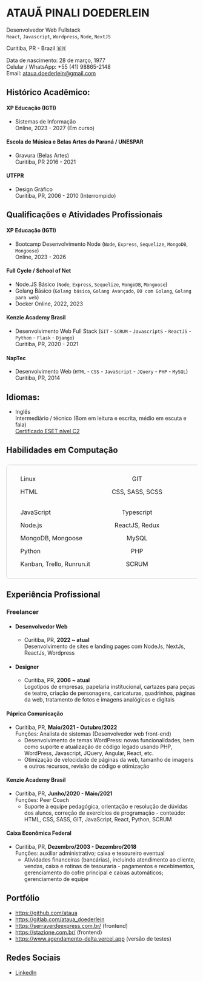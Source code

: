 # ATAUÃ PINALI DOEDERLEIN  
Desenvolvedor Web Fullstack  
`React`, `Javascript`, `Wordpress`, `Node`, `NextJS`

Curitiba, PR - Brazil :brazil:  

Data de nascimento: 28 de março, 1977  
Celular / WhatsApp: +55 (41) 98865-2148  
Email: [ataua.doederlein@gmail.com](ataua.doederlein@gmail.com)

## Histórico Acadêmico:

#### XP Educação (IGTI)
- Sistemas de Informação  
Online, 2023 - 2027 (Em curso)

#### Escola de Música e Belas Artes do Paraná / UNESPAR 
- Gravura (Belas Artes)  
Curitiba, PR 2016 - 2021

#### UTFPR 
- Design Gráfico  
Curitiba, PR, 2006 - 2010 (Interrompido)

## Qualificações e Atividades Profissionais

#### XP Educação (IGTI) 
- Bootcamp Desenvolvimento Node (`Node`, `Express`, `Sequelize`, `MongoDB`,
`Mongoose`)    
Online, 2023 - 2026

#### Full Cycle / School of Net
- Node.JS Básico (`Node`, `Express`, `Sequelize`, `MongoDB`,
`Mongoose`)
- Golang Básico (`Golang básico`, `Golang Avançado`, `OO com Golang`, `Golang para web`)
- Docker
Online, 2022, 2023

#### Kenzie Academy Brasil
- Desenvolvimento Web Full Stack (`GIT` - `SCRUM` - `JavascriptS` - `ReactJS` - `Python` - `Flask` - `Django`)  
Curitiba, PR, 2020 - 2021

#### NapTec 
- Desenvolvimento Web (`HTML` - `CSS` - `JavaScript` - `JQuery` - `PHP` - `MySQL`)  
Curitiba, PR, 2014

## Idiomas:
- Inglês  
Intermediário / técnico (Bom em leitura e escrita, médio
em escuta e fala)  
[Certificado ESET nível C2](www.efset.org/cert/52HEnt)
## Habilidades em Computação

<table>
<tbody style='width: clamp(520px,80vw,640px);border-radius:8px;border:1px solid #ccc;padding:1.5rem; display:flex;flex-direction:column;gap:.5rem;align-items:stretch;'>
<tr style='display:flex;justify-content:space-evenly;align-items:center;'>
<td style='width:30%;'>Linux</td>
<td style='width:30%;text-align:center;'>GIT</td>
<td style='width:30%;text-align:right;'>Docker</td>
</tr>
<tr style='display:flex;justify-content:space-evenly;height:fit-content;'>
<td style='width:30%;'>HTML</td>
<td style='width:30%;text-align:center;'>CSS, SASS, SCSS</td>
<td style='width:30%;text-align:right;'>CSS in JS, Styled Components</td>
</tr>
<tr style='display:flex;justify-content:space-evenly;'>
<td style='width:30%;'>JavaScript</td>
<td style='width:30%;text-align:center;'>Typescript</td>
<td style='width:30%;text-align:right;'>Jquery</td>
</tr>
<tr style='display:flex;justify-content:space-evenly;'>
<td style='width:30%;'>Node.js</td>
<td style='width:30%;text-align:center;'>ReactJS, Redux</td>
<td style='width:30%;text-align:right;'>Express, Sequelize</td>
</tr>
<tr style='display:flex;justify-content:space-evenly;'>
<td style='width:30%;'>MongoDB, Mongoose</td>
<td style='width:30%;text-align:center;'>MySQL</td>
<td style='width:30%;text-align:right;'>Postgres</td>
</tr>
<tr style='display:flex;justify-content:space-evenly;'>
<td style='width:30%;'>Python</td>
<td style='width:30%;text-align:center;'>PHP</td>
<td style='width:30%;text-align:right;'>WordPress</td>
</tr>
<tr style='display:flex;justify-content:space-evenly;'>
<td style='width:30%;'>Kanban, Trello, Runrun.it</td>
<td style='width:30%;text-align:center;'>SCRUM</td>
<td style='width:30%;text-align:right;'>Dotenv</td>
</tr>
</tbody>
</table>

## Experiência Profissional

### Freelancer

- #### Desenvolvedor Web
    - Curitiba, PR, **2022 ~ atual**  
    Desenvolvimento de sites e landing pages com NodeJs, NextJs, ReactJs, Wordpress

- #### Designer 
    - Curitiba, PR, **2006 ~ atual**  
    Logotipos de empresas, papelaria institucional, cartazes para peças de teatro, criação de personagens, caricaturas, quadrinhos, páginas da web, tratamento de fotos e imagens analógicas e digitais

#### Páprica Comunicação
- Curitiba, PR, **Maio/2021 - Outubro/2022**  
Funções: Analista de sistemas (Desenvolvedor web front-end)
    - Desenvolvimento de temas WordPress: novas funcionalidades, bem como suporte e atualização de código legado usando PHP, WordPress, Javascript, JQuery, Angular, React, etc.
    - Otimização de velocidade de páginas da web, tamanho de imagens e outros recursos, revisão de código e otimização

#### Kenzie Academy Brasil 
- Curitiba, PR, **Junho/2020 - Maio/2021**  
Funções: Peer Coach
    - Suporte à equipe pedagógica, orientação e resolução de dúvidas dos alunos, correção de exercícios de programação - conteúdo: HTML, CSS, SASS, GIT, JavaScript, React, Python, SCRUM
    
#### Caixa Econômica Federal 
- Curitiba, PR, **Dezembro/2003 - Dezembro/2018**  
Funções: auxiliar administrativo; caixa e tesoureiro eventual
    - Atividades financeiras (bancárias), incluindo atendimento ao cliente, vendas, caixa e rotinas de tesouraria - pagamentos e recebimentos, gerenciamento do cofre principal e caixas automáticos; gerenciamento de equipe

## Portfólio
- https://github.com/ataua
- https://gitlab.com/ataua_doederlein
- https://serraverdeexpress.com.br/ (frontend)
- https://stazione.com.br/ (frontend)
- https://www.agendamento-delta.vercel.app (versão de testes)

## Redes Sociais
- [LinkedIn](https://www.linkedin.com/in/ataua-doederlein/)